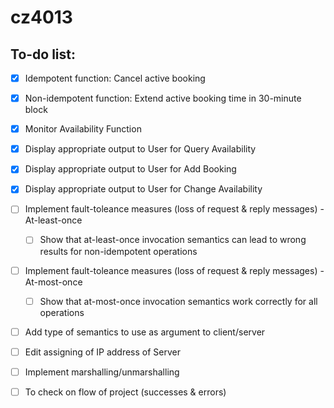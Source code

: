 # cz4013



## To-do list:

- [x] Idempotent function: Cancel active booking

- [x] Non-idempotent function: Extend active booking time in 30-minute block

- [x] Monitor Availability Function

- [x] Display appropriate output to User for Query Availability

- [x] Display appropriate output to User for Add Booking

- [x] Display appropriate output to User for Change Availability

- [ ] Implement fault-toleance measures (loss of request & reply messages) - At-least-once
    - [ ] Show that at-least-once invocation semantics can lead to wrong results for non-idempotent operations

- [ ] Implement fault-toleance measures (loss of request & reply messages) - At-most-once
    - [ ] Show that at-most-once invocation semantics work correctly for all operations

- [ ] Add type of semantics to use as argument to client/server

- [ ] Edit assigning of IP address of Server

- [ ] Implement marshalling/unmarshalling

- [ ] To check on flow of project (successes & errors)
    

    
